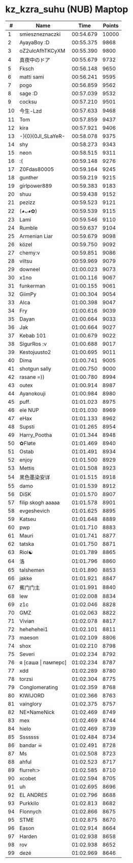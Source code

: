 # kz_kzra_suhu (NUB) Maptop

|  # | Name | Time | Points |
|-------------- | -------------- | -------------- | -------------- | 
| 1 | smieszneznaczki | 00:54.679 | 10000 | 
| 2 | AyayaBoy :D | 00:55.375 | 9868 | 
| 3 | oZ2ulcAfhTKCyXM | 00:55.390 | 9800 | 
| 4 | 真夜中のドア | 00:55.679 | 9732 | 
| 5 | Fksch | 00:56.148 | 9650 | 
| 6 | matti sami | 00:56.241 | 9595 | 
| 7 | pogo | 00:56.859 | 9562 | 
| 8 | sage :D | 00:57.039 | 9532 | 
| 9 | cocksu | 00:57.210 | 9501 | 
| 10 | 今生-Lzd | 00:57.633 | 9468 | 
| 11 | Tom | 00:57.859 | 9437 | 
| 12 | kira | 00:57.921 | 9406 | 
| 13 | -}{0}{0JI_SLaYeR- | 00:58.078 | 9375 | 
| 14 | shy | 00:58.273 | 9343 | 
| 15 | neon | 00:58.515 | 9311 | 
| 16 | :( | 00:59.148 | 9276 | 
| 17 | Z0Fdas80005 | 00:59.164 | 9245 | 
| 18 | gunther | 00:59.219 | 9215 | 
| 19 | girlpower889 | 00:59.383 | 9183 | 
| 20 | shuu | 00:59.438 | 9152 | 
| 21 | pezizz | 00:59.523 | 9121 | 
| 22 | (◕ᴗ◕✿) | 00:59.539 | 9115 | 
| 23 | Lami | 00:59.546 | 9110 | 
| 24 | Rumble | 00:59.637 | 9104 | 
| 25 | Armenian Liar | 00:59.679 | 9098 | 
| 26 | közel | 00:59.750 | 9092 | 
| 27 | chemy:v | 00:59.851 | 9086 | 
| 28 | viltsu | 00:59.969 | 9079 | 
| 29 | downeel | 01:00.023 | 9073 | 
| 30 | x1no | 01:00.116 | 9067 | 
| 31 | funkerman | 01:00.155 | 9061 | 
| 32 | GiimPy | 01:00.304 | 9054 | 
| 33 | Alca | 01:00.398 | 9047 | 
| 34 | Fry | 01:00.616 | 9039 | 
| 35 | Dayan | 01:00.664 | 9033 | 
| 36 | Jak | 01:00.664 | 9027 | 
| 37 | Kebab 101 | 01:00.679 | 9022 | 
| 38 | SigurRos :v | 01:00.688 | 9017 | 
| 39 | Kestojuusto2 | 01:00.695 | 9011 | 
| 40 | Dima | 01:00.741 | 9005 | 
| 41 | shotgun sally | 01:00.750 | 9000 | 
| 42 | rasane =)) | 01:00.780 | 8994 | 
| 43 | outex | 01:00.914 | 8987 | 
| 44 | Ayanokouji | 01:00.984 | 8980 | 
| 45 | puff. | 01:01.023 | 8975 | 
| 46 | ele NUP | 01:01.030 | 8969 | 
| 47 | eHax | 01:01.133 | 8962 | 
| 48 | Supsti | 01:01.265 | 8954 | 
| 49 | Harry_Pootha | 01:01.344 | 8948 | 
| 50 | ✿Fløte | 01:01.469 | 8940 | 
| 51 | Ostab | 01:01.491 | 8934 | 
| 52 | enjoy | 01:01.500 | 8929 | 
| 53 | Mettis | 01:01.508 | 8923 | 
| 54 | 黑色墨染安详 | 01:01.515 | 8918 | 
| 55 | damo | 01:01.539 | 8912 | 
| 56 | DiSK | 01:01.570 | 8907 | 
| 57 | filip skogh aaaaa | 01:01.578 | 8901 | 
| 58 | evgeshevich | 01:01.625 | 8895 | 
| 59 | Katseu | 01:01.648 | 8889 | 
| 60 | pwp | 01:01.710 | 8883 | 
| 61 | Mauri | 01:01.741 | 8877 | 
| 62 | tatska | 01:01.750 | 8871 | 
| 63 | Riol☯ | 01:01.789 | 8865 | 
| 64 | 洛 | 01:01.796 | 8860 | 
| 65 | talshemen | 01:01.890 | 8853 | 
| 66 | jakke | 01:01.921 | 8847 | 
| 67 | 蕉门门主 | 01:01.991 | 8840 | 
| 68 | lew | 01:02.008 | 8834 | 
| 69 | z1c | 01:02.046 | 8828 | 
| 70 | GMZ | 01:02.063 | 8822 | 
| 71 | Vivian | 01:02.078 | 8817 | 
| 72 | hehehehei1 | 01:02.101 | 8811 | 
| 73 | maeson | 01:02.109 | 8806 | 
| 74 | shox | 01:02.210 | 8798 | 
| 75 | Severi | 01:02.234 | 8792 | 
| 76 | я [саша \| памперс] | 01:02.234 | 8787 | 
| 77 | xdd | 01:02.289 | 8780 | 
| 78 | torzsi | 01:02.304 | 8775 | 
| 79 | Conglomerating | 01:02.359 | 8768 | 
| 80 | KIWIJORD | 01:02.366 | 8763 | 
| 81 | vainglory | 01:02.375 | 8757 | 
| 82 | NE×NameNick | 01:02.469 | 8749 | 
| 83 | mex | 01:02.469 | 8744 | 
| 84 | hielo | 01:02.469 | 8739 | 
| 85 | Sssssss | 01:02.484 | 8734 | 
| 86 | bandar ☠ | 01:02.491 | 8728 | 
| 87 | Ms | 01:02.508 | 8723 | 
| 88 | ahful | 01:02.523 | 8717 | 
| 89 | flurreh:> | 01:02.585 | 8710 | 
| 90 | xcobet | 01:02.594 | 8705 | 
| 91 | uh | 01:02.695 | 8696 | 
| 92 | EL ANDRES | 01:02.796 | 8688 | 
| 93 | Purkkilo | 01:02.813 | 8682 | 
| 94 | Flonnych | 01:02.866 | 8675 | 
| 95 | STME | 01:02.875 | 8670 | 
| 96 | Eason | 01:02.914 | 8664 | 
| 97 | Harden | 01:02.938 | 8658 | 
| 98 | rov | 01:02.938 | 8652 | 
| 99 | dezé | 01:02.969 | 8646 | 


